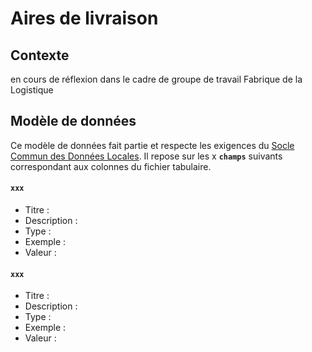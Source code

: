 # Aires de livraison

## Contexte

en cours de réflexion dans le cadre de groupe de travail Fabrique de la Logistique





## Modèle de données

Ce modèle de données fait partie et respecte les exigences du [Socle Commun des Données Locales](../../recommandations-relatives-aux-jeux-de-donnees.md). Il repose sur les x **`champs`** suivants correspondant aux colonnes du fichier tabulaire.

#### `xxx` <a id="collnom"></a>

* Titre : 
* Description : 
* Type : 
* Exemple : 
* Valeur : 

#### `xxx` <a id="collnom"></a>

* Titre : 
* Description : 
* Type : 
* Exemple : 
* Valeur : 

